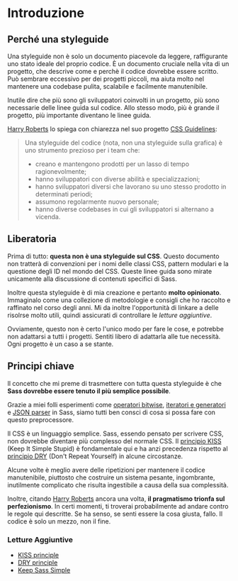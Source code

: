 
# Introduzione





## Perché una styleguide

Una styleguide non è solo un documento piacevole da leggere, raffigurante uno stato ideale del proprio codice. È un documento cruciale nella vita di un progetto, che descrive come e perchè il codice dovrebbe essere scritto. Può sembrare eccessivo per dei progetti piccoli, ma aiuta molto nel mantenere una codebase pulita, scalabile e facilmente manutenibile.

Inutile dire che più sono gli sviluppatori coinvolti in un progetto, più sono necessarie delle linee guida sul codice. Allo stesso modo, più è grande il progetto, più importante diventano le linee guida.

[Harry Roberts](http://csswizardry.com) lo spiega con chiarezza nel suo progetto [CSS Guidelines](http://cssguidelin.es/#the-importance-of-a-styleguide):

<blockquote>
  <p>Una styleguide del codice (nota, non una styleguide sulla grafica) è uno strumento prezioso per i team che:</p>
  <ul>
    <li>creano e mantengono prodotti per un lasso di tempo ragionevolmente;</li>
    <li>hanno sviluppatori con diverse abilità e specializzazioni;</li>
    <li>hanno sviluppatori diversi che lavorano su uno stesso prodotto in determinati periodi;</li>
    <li>assumono regolarmente nuovo personale;</li>
    <li>hanno diverse codebases in cui gli sviluppatori si alternano a vicenda.</li>
  </ul>
</blockquote>






## Liberatoria

Prima di tutto: **questa non è una styleguide sul CSS**. Questo documento non tratterà di convenzioni per i nomi delle classi CSS, pattern modulari e la questione degli ID nel mondo del CSS. Queste linee guida sono mirate unicamente alla discussione di contenuti specifici di Sass.

Inoltre questa styleguide è di mia creazione e pertanto **molto opinionato**. Immaginalo come una collezione di metodologie e consigli che ho raccolto e raffinato nel corso degli anni. Mi da inoltre l'opportunità di linkare a delle risolrse molto utili, quindi assicurati di controllare le *letture aggiuntive*.

Ovviamente, questo non è certo l'unico modo per fare le cose, e potrebbe non adattarsi a tutti i progetti. Sentiti libero di adattarla alle tue necessità. Ogni progetto è un caso a se stante.






## Principi chiave

Il concetto che mi preme di trasmettere con tutta questa styleguide è che **Sass dovrebbe essere tenuto il più semplice possibile**.

Grazie a miei folli esperimenti come [operatori bitwise](https://github.com/HugoGiraudel/SassyBitwise), [iteratori e generatori](https://github.com/HugoGiraudel/SassyIteratorsGenerators) e [JSON parser](https://github.com/HugoGiraudel/SassyJSON) in Sass, siamo tutti ben consci di cosa si possa fare con questo preprocessore.

Il CSS è un linguaggio semplice. Sass, essendo pensato per scrivere CSS, non dovrebbe diventare più complesso del normale CSS. Il [principio KISS](http://en.wikipedia.org/wiki/KISS_principle) (Keep It Simple Stupid) è fondamentale qui e ha anzi precedenza rispetto al [principio DRY](http://en.wikipedia.org/wiki/Don%27t_repeat_yourself) (Don't Repeat Yourself) in alcune circostanze.

Alcune volte è meglio avere delle ripetizioni per mantenere il codice manutenibile, piuttosto che costruire un sistema pesante, ingombrante, inutilmente complicato che risulta ingestibile a causa della sua complessità.

Inoltre, citando [Harry Roberts](https://csswizardry.com) ancora una volta, **il pragmatismo trionfa sul perfezionismo**. In certi momenti, ti troverai probabilmente ad andare contro le regole qui descritte. Se ha senso, se senti essere la cosa giusta, fallo. Il codice è solo un mezzo, non il fine.



### Letture Aggiuntive

* [KISS principle](http://en.wikipedia.org/wiki/KISS_principle)
* [DRY principle](http://en.wikipedia.org/wiki/Don%27t_repeat_yourself)
* [Keep Sass Simple](http://www.sitepoint.com/keep-sass-simple/)
